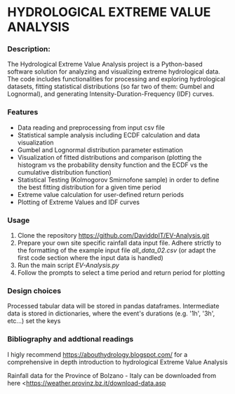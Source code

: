 # HYDROLOGICAL EXTREME VALUE ANALYSIS

### Description:
The Hydrological Extreme Value Analysis project is a Python-based software solution for analyzing and visualizing extreme hydrological data. The code includes functionalities for processing and exploring hydrological datasets, fitting statistical distributions (so far two of them: Gumbel and Lognormal), and generating Intensity-Duration-Frequency (IDF) curves. 

### Features

- Data reading and preprocessing from input csv file
- Statistical sample analysis including ECDF calculation and data visualization
- Gumbel and Lognormal distribution parameter estimation
- Visualization of fitted distributions and comparison (plotting the histogram vs the probability density function and the ECDF vs the cumulative distribution function)
- Statistical Testing (Kolmogorov Smirnofone sample) in order to define the best fitting distribution for a given time period
- Extreme value calculation for user-defined return periods
- Plotting of Extreme Values and IDF curves

### Usage

1. Clone the repository
<https://github.com/DaviddpIT/EV-Analysis.git>
2. Prepare your own site specific rainfall data input file. Adhere strictly to the formatting of the example input file *all_data_02.csv* (or adapt the first code section where the input data is handled)
3. Run the main script *EV-Analysis.py*
4. Follow the prompts to select a time period and return period for plotting

### Design choices

Processed tabular data will be stored in pandas dataframes. Intermediate data is stored in dictionaries, where the event's durations (e.g. '1h', '3h', etc...) set the keys

### Bibliography and addtional readings

I higly recommend <https://abouthydrology.blogspot.com/> for a comprehensive in depth introduction to hydrological Extreme Value Analysis

Rainfall data for the Province of Bolzano - Italy can be downloaded from here <https://weather.provinz.bz.it/download-data.asp
>
